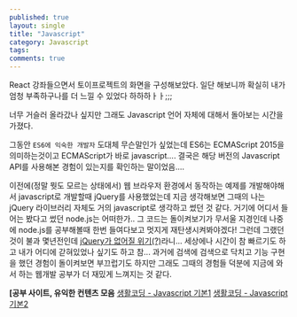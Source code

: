 ```yaml
---
published: true
layout: single
title: "Javascript"
category: Javascript
tags:
comments: true
---
```


React 강좌들으면서 토이프로젝트의 화면을 구성해보았다. 일단 해보니까 확실히 내가 엄청 부족하구나를 더 느낄 수 있었다 하하하ㅏㅏ;;; 

너무 거슬러 올라갔나 싶지만 그래도 Javascript 언어 자체에 대해서 돌아보는 시간을 가졌다.

그동안 `ES6에 익숙한 개발자` 도대체 무슨말인가 싶었는데 ES6는 ECMAScript 2015을 의미하는것이고 ECMAScript가 바로 javascript.... 결국은 해당 버전의 Javascript API를 사용해본 경험이 있는지를 확인하는 말이었음....

이전에(정말 뭣도 모르는 상태에서) 웹 브라우저 환경에서 동작하는 예제를 개발해야해서 javascript로 개발할때 jQuery를 사용했었는데 지금 생각해보면 그때의 나는 jQuery 라이브러리 자체도 거의 javascript로 생각하고 썼던 것 같다. 거기에 어디서 들어는 봤다고 썼던 node.js는 어떠한가.. 그 코드는 돌이켜보기가 무서울 지경인데 나중에 node.js를 공부해볼때 한번 들여다보고 멋지게 재탄생시켜봐야겠다! 그런데 그랬던 것이 불과 몇년전인데 [jQuery가 없어질 위기(?)](https://www.samsungsds.com/kr/insights/jQuery.html)라니... 세상에나 시간이 참 빠르기도 하고 내가 어디에 갇혀있었나 싶기도 하고 참... 과거에 검색에 검색으로 닥치고 기능 구현을 했던 경험이 돌이켜보면 부끄럽기도 하지만 그래도 그때의 경험들 덕분에 지금에 와서 하는 웹개발 공부가 더 재밌게 느껴지는 것 같다.

**[공부 사이트, 유익한 컨텐츠 모음**
[생활코딩 - Javascript 기본1](https://opentutorials.org/course/3085)
[생활코딩 - Javascript 기본2](https://opentutorials.org/course/743/6580)